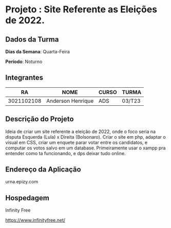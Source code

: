 # Projeto : Site Referente as Eleições de 2022.

## Dados da Turma

**Dias da Semana**: Quarta-Feira

**Período**: Noturno 


## Integrantes

|     RA     |        NOME       | CURSO |  TURMA |   
|------------|-------------------|-------|--------|
| 3021102108 | Anderson Henrique |  ADS  |  03/T23|


## Descrição do Projeto

Ideia de criar um site referente a eleição de 2022, onde o foco seria na disputa Esquerda (Lula) x Direita (Bolsonaro).
Criar o site em php, adaptar o visual em CSS, criar um enquete parar votar entre os candidatos, e computar os votos salvo em um database.
Primeiramente usar o xampp pra entender como ta funcionando, e dps deixar tudo online.

## Endereço da Aplicação

urna.epizy.com

## Hospedagem

Infinity Free

https://www.infinityfree.net/
